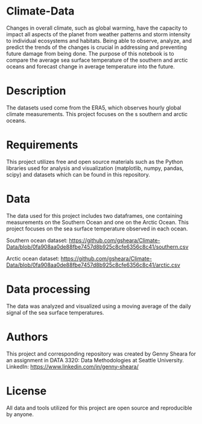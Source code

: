 # Climate-Data
Changes in overall climate, such as global warming, have the capacity to impact all aspects of the planet from weather patterns and storm intensity to individual ecosystems and habitats. Being able to observe, analyze, and predict the trends of the changes is crucial in addressing and preventing future damage from being done. The purpose of this notebook is to compare the average sea surface temperature of the southern and arctic oceans and forecast change in average temperature into the future.

# Description
The datasets used come from the ERA5, which observes hourly global climate measurements. This project focuses on the s southern and arctic oceans.

# Requirements
This project utilizes free and open source materials such as the Python libraries used for analysis and visualization (matplotlib, numpy, pandas, scipy) and datasets which can be found in this repository. 

# Data
The data used for this project includes two dataframes, one containing measurements on the Southern Ocean and one on the Arctic Ocean. This project focuses on the sea surface temperature observed in each ocean. 

Southern ocean dataset: https://github.com/gsheara/Climate-Data/blob/0fa908aa0de88fbe7457d8b925c8cfe6356c8c41/southern.csv

Arctic ocean dataset: https://github.com/gsheara/Climate-Data/blob/0fa908aa0de88fbe7457d8b925c8cfe6356c8c41/arctic.csv

# Data processing
The data was analyzed and visualized using a moving average of the daily signal of the sea surface temperatures. 

# Authors
This project and corresponding repository was created by Genny Sheara for an assignment in DATA 3320: Data Methodologies at Seattle University. LinkedIn: https://www.linkedin.com/in/genny-sheara/

# License
All data and tools utilized for this project are open source and reproducible by anyone.
